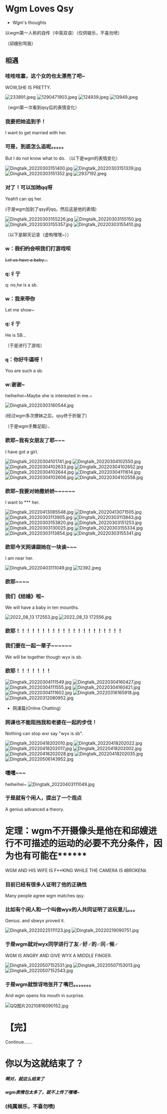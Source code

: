 # Wgm Loves Qsy
- Wgm's thoughts

以wgm第一人称的自传（中英双语）（仅供娱乐，不喜勿喷）

（邱嫂别骂我）

## 相遇
### 哇哇哇塞，这个女的也太漂亮了吧~
WOW,SHE IS PRETTY.

![233891.jpeg](https://s2.loli.net/2022/08/13/WvURoifdSgxPLlr.jpg)
![1290471903.jpeg](https://s2.loli.net/2022/08/13/Q3nSsYuixID1zLt.jpg)
![124939.jpeg](https://s2.loli.net/2022/08/13/JZNSHqVjv9sULcf.jpg)
![13949.jpeg](https://s2.loli.net/2022/08/13/vq5bYkyjJQpV7Dh.jpg)

（wgm第一次看到qsy后的表情变化）

### 我要把她追到手！
I want to get married with her.

### 可是，到底怎么追呢。。。。。
But I do not know what to do.
（以下是wgm的表情变化）

![Dingtalk_20220303151400.jpg](https://s2.loli.net/2022/08/13/prWHhbUAgIxEsFL.jpg)
![Dingtalk_20220303151339.jpg](https://s2.loli.net/2022/08/13/MPbdy5uETsLDo1f.jpg)
![Dingtalk_20220303151352.jpg](https://s2.loli.net/2022/08/13/AzdFUp6kSvZG5yQ.jpg)
![2937192.jpeg](https://s2.loli.net/2022/08/13/dJycIM3wkSZmHnL.jpg)

### 对了！可以加她qq呀
Yeah!I can qq her.

(于是wgm加到了qsy的qq，然后这是他的表情)

![Dingtalk_20220303155226.jpg](https://s2.loli.net/2022/08/13/PtuHEYnQAKR6NU2.jpg)
![Dingtalk_20220303155150.jpg](https://s2.loli.net/2022/08/13/XH6DjVS5LWiKb7n.jpg)
![Dingtalk_20220303155357.jpg](https://s2.loli.net/2022/08/13/kTXgSFdU3hwaeoZ.jpg)
![Dingtalk_20220303155410.jpg](https://s2.loli.net/2022/08/13/E4tiPWloapf6QdZ.jpg)

（以下是聊天记录（虚构嘿嘿~））

### w：~~我们约会呗~~我们打游戏呗
~~Let us have a baby...~~

### q:彳亍
q: no,he is a sb.

### w：我来带你
Let me show~

### q:彳亍
 He is SB...
 
 （于是进行了游戏）

### q：你好牛逼呀！
You are such a sb.

### w:谢谢~
heiheihei~Maybe she is interested in me.~

![Dingtalk_20220303160544.jpg](https://s2.loli.net/2022/08/13/6A2csUaVQPKJy4q.jpg)

(经过wgm多次撩妹之后，qsy终于折服了)

（于是wgm手舞足蹈）、

### 欧耶~我有女朋友了耶~~~
I have got a girl.

![Dingtalk_20220304101741.jpg](https://s2.loli.net/2022/08/13/9waURDmfB3oE5Hj.jpg)
![Dingtalk_20220304102550.jpg](https://s2.loli.net/2022/08/13/GZjKBL9kvreTs4O.jpg)
![Dingtalk_20220304102633.jpg](https://s2.loli.net/2022/08/13/xMTnhsaClGSPQ4Z.jpg)
![Dingtalk_20220304102652.jpg](https://s2.loli.net/2022/08/13/TD3MKWQfUAviLre.jpg)
![Dingtalk_20220304102644.jpg](https://s2.loli.net/2022/08/13/OiJDrasIkFZW3V6.jpg)
![Dingtalk_20220304111614.jpg](https://s2.loli.net/2022/08/13/2bF3yTEOCX1vVzl.jpg)
![Dingtalk_20220304102606.jpg](https://s2.loli.net/2022/08/13/rR6z9gKG1WlD3QU.jpg)
![Dingtalk_20220304102558.jpg](https://s2.loli.net/2022/08/13/9xJjCNgeLnGM37w.jpg)

### 欧耶~我要对她撒娇娇~~~~~~
I want to *** her.

![Dingtalk_20220413085548.jpg](https://s2.loli.net/2022/08/13/gij8v1tApVWC5sN.jpg)
![Dingtalk_20220413071505.jpg](https://s2.loli.net/2022/08/13/V3exbX1uCWERhLd.jpg)
![Dingtalk_20220303113905.jpg](https://s2.loli.net/2022/08/13/p2mYrNkVdWg73fT.jpg)
![Dingtalk_20220303113843.jpg](https://s2.loli.net/2022/08/13/R6h2u4p8vEricNz.jpg)
![Dingtalk_20220303153820.jpg](https://s2.loli.net/2022/08/13/ilHUq1yzZA4PbJT.jpg)
![Dingtalk_20220303151253.jpg](https://s2.loli.net/2022/08/13/NtPCUxb6La2wIuo.jpg)
![Dingtalk_20220303130025.jpg](https://s2.loli.net/2022/08/13/uCDonVGbQ45xiAH.jpg)
![Dingtalk_20220303155334.jpg](https://s2.loli.net/2022/08/13/JUVORwgX9eYbD2x.jpg)
![Dingtalk_20220303113854.jpg](https://s2.loli.net/2022/08/13/oDGksbYKL7pv9Wd.jpg)
![Dingtalk_20220303155341.jpg](https://s2.loli.net/2022/08/13/E3fW8dXITQG2ckS.jpg)

### 欧耶今天网课跟她在一块诶~~~
I am near her.

![Dingtalk_20220403111049.jpg](https://s2.loli.net/2022/08/13/9HqVB2WeFNRP34T.jpg)
![12392.jpeg](https://s2.loli.net/2022/08/13/zm2KhFuE7IgBiTp.jpg)

### 欧耶~~~~
### 我们《结婚》啦~
We will have a baby in ten mounths.

![2022_08_13 172553.jpg](https://s2.loli.net/2022/08/13/W3G6VkQ8fs9in4R.jpg)
![2022_08_13 172556.jpg](https://s2.loli.net/2022/08/13/FbiTYqfJL8vNUsR.jpg)

### 欧耶！！！！！！！！！！！！！！！！！！！！！

### 我们要在一起一辈子~~~~~~
We will be together though wyx is sb.

### 欧耶！！！！！！！

![Dingtalk_20220304111549.jpg](https://s2.loli.net/2022/08/13/N42qkRdOcUw7h3z.jpg)
![Dingtalk_20220304160427.jpg](https://s2.loli.net/2022/08/13/vfoKeTQESMCA4id.jpg)
![Dingtalk_20220304111555.jpg](https://s2.loli.net/2022/08/13/rR3cKdx1HhQfIJg.jpg)
![Dingtalk_20220304160421.jpg](https://s2.loli.net/2022/08/13/npbE1Gr6ZNfdwPt.jpg)
![Dingtalk_20220304111602.jpg](https://s2.loli.net/2022/08/13/fVhTjABkHeuv51Z.jpg)
![Dingtalk_20220316165918.jpg](https://s2.loli.net/2022/08/13/Ym4tWGbQZMNB2AD.jpg)
![Dingtalk_20220312080952.jpg](https://s2.loli.net/2022/08/13/YpXBLrzKjPhAtTR.jpg)

- 网课篇(Online Chatting)

### 网课也不能阻挡我和老婆在一起的步伐！
Nothing can stop wxr say "wyx is sb".

![Dingtalk_20220418202010.jpg](https://s2.loli.net/2022/08/13/Q2KVzIN8HsTMdib.jpg)
![Dingtalk_20220418202022.jpg](https://s2.loli.net/2022/08/13/BROoT7VXNKzyCJe.jpg)
![Dingtalk_20220418202017.jpg](https://s2.loli.net/2022/08/13/67nv3A2urLNYbTO.jpg)
![Dingtalk_20220418202002.jpg](https://s2.loli.net/2022/08/13/9EfHe2FRut3TbAU.jpg)
![Dingtalk_20220418202028.jpg](https://s2.loli.net/2022/08/13/NBDGpVLhFT9qxIm.jpg)
![Dingtalk_20220418202035.jpg](https://s2.loli.net/2022/08/13/f7s8ONkKgxmWG2h.jpg)
![Dingtalk_20220506143952.jpg](https://s2.loli.net/2022/08/13/lWXrwS8E37NDxie.jpg)

### 嘿嘿~~~
heiheihei~
![Dingtalk_20220403111049.jpg](https://s2.loli.net/2022/08/13/9HqVB2WeFNRP34T.jpg)

### 于是就有个闲人，提出了一个观点
A genius advanced a theory.
# 定理：wgm不开摄像头是他在和邱嫂进行不可描述的运动的必要不充分条件，因为也有可能在******
WGM AND HIS WIFE IS F\*\*KING WHILE THE CAMERA IS 《BROKEN》.

### 目前已经有很多人证明了他的正确性
Many people agree wgm matches qsy.
### 比如有个闲人和一个叫做wyx的人共同证明了这玩意儿。。。
Genius. and sbwyx proved it.

![Dingtalk_20220225111123.jpg](https://s2.loli.net/2022/08/13/sCzeVXrTumNq5gf.jpg)
![Dingtalk_20220219090751.jpg](https://s2.loli.net/2022/08/13/5gcoAe9Ul6urZbk.jpg)

### 于是wgm就对wyx同学进行了友♂好♂的♂问♂候♂
WGM IS ANGRY AND GIVE WYX A MIDDLE FINGER.

![Dingtalk_20220507152531.jpg](https://s2.loli.net/2022/08/13/xyDAaV379iKOqRQ.jpg)
![Dingtalk_20220507153013.jpg](https://s2.loli.net/2022/08/13/hDqEARj4gy16NnL.jpg)
![Dingtalk_20220507152543.jpg](https://s2.loli.net/2022/08/13/ZuEoOhMm1IUlTJ9.jpg)

### 于是wgm就惊讶地张开了嘴巴。。。。。。。
And wgm opens his mouth in surprise.

![QQ图片20210816090152.jpg](https://s2.loli.net/2022/08/13/thRuIYn1smdwHMv.jpg)

# 【完】
Continue.......

# 你以为这就结束了？

##### 啊对，就这么结束了
##### wgm表情包太多了，就不上传了嘿嘿~
### (纯属娱乐，不喜勿喷)
